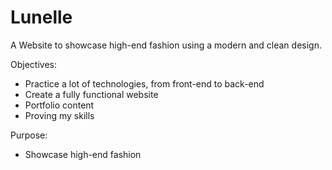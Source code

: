 # Lunelle

A Website to showcase high-end fashion using a modern and clean design.

Objectives:
  - Practice a lot of technologies, from front-end to back-end
  - Create a fully functional website
  - Portfolio content
  - Proving my skills

Purpose:
  - Showcase high-end fashion
